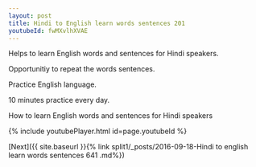 ```yaml
---
layout: post
title: Hindi to English learn words sentences 201 
youtubeId: fwMXvlhXVAE
---
```

 
 
Helps to learn English words and sentences for Hindi speakers.

Opportunitiy to repeat the words sentences. 

Practice English language. 
 
10 minutes practice every day. 
 
How to learn English words and sentences for Hindi speakers 
 
{% include youtubePlayer.html id=page.youtubeId %}
 
 
[Next]({{ site.baseurl }}{% link  split1/_posts/2016-09-18-Hindi to english learn words sentences 641 .md%})
 
